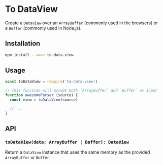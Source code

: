 # To DataView

Create a `DataView` over an `ArrayBuffer` (commonly used in the browsers) or a `Buffer` (commonly used in Node.js).

## Installation

```sh
npm install --save to-data-view
```

## Usage

```js
const toDataView = require('to-data-view')

// This function will accept both `ArrayBuffer` and `Buffer` as input
function awesomeParser (source) {
  const view = toDataView(source)

  // ...
}
```

## API

### `toDataView(data: ArrayBuffer | Buffer): DataView`

Return a `DataView` instance that uses the same memory as the provided `ArrayBuffer` or `Buffer`.

